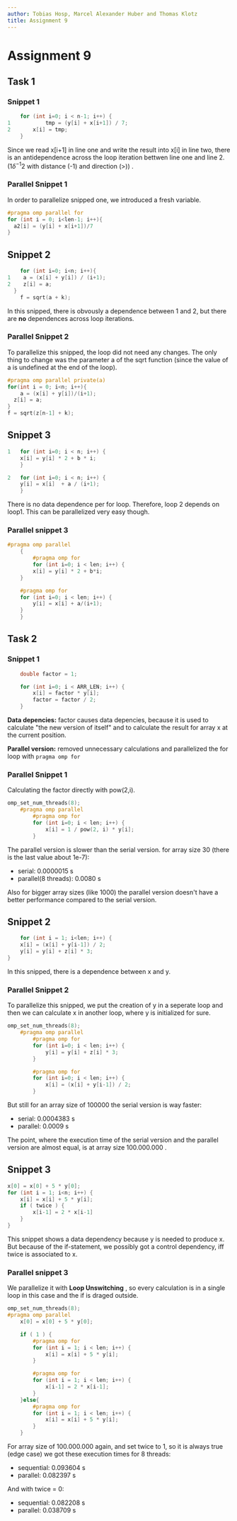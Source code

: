 ```yaml
---
author: Tobias Hosp, Marcel Alexander Huber and Thomas Klotz
title: Assignment 9
---
```


# Assignment 9

## Task 1

### Snippet 1

```C
	for (int i=0; i < n-1; i++) {
1			tmp = (y[i] + x[i+1]) / 7;
2    	x[i] = tmp;
	}
```

Since we read x[i+1] in line one and write the result into x[i] in line two, there is an antidependence across the loop iteration bettwen line one and line 2.
($1 \delta^{-1} 2$ with distance (-1) and direction (>)) .

### Parallel Snippet 1

In order to parallelize snipped one, we introduced a fresh variable.

```C
#pragma omp parallel for
for (int i = 0; i<len-1; i++){
  a2[i] = (y[i] + x[i+1])/7
}
```

## Snippet 2

```C
	for (int i=0; i<n; i++){
1    a = (x[i] + y[i]) / (i+1);
2    z[i] = a;
  }
	f = sqrt(a + k);
```

In this snipped, there is obvously a dependence between 1 and 2, but there are **no** dependences across loop iterations.

### Parallel Snippet 2

To parallelize this snipped, the loop did not need any changes. The only thing to change was the parameter a of the sqrt function (since the value of a is undefined at the end of the loop).

```c
#pragma omp parallel private(a)
for(int i = 0; i<n; i++){
	a = (x[i] + y[i])/(i+1);
  z[i] = a;
}
f = sqrt(z[n-1] + k);
```

## Snippet 3

```C
1	for (int i=0; i < n; i++) {
   	x[i] = y[i] * 2 + b * i;
	}

2	for (int i=0; i < n; i++) {
   	y[i] = x[i]  + a / (i+1);
	}
```

There is no data dependence per for loop. Therefore, loop 2 depends on loop1. This can be parallelized very easy though.

### Parallel snippet 3

```C
#pragma omp parallel
	{
 		#pragma omp for
		for (int i=0; i < len; i++) {
    	x[i] = y[i] * 2 + b*i;
    }

    #pragma omp for
    for (int i=0; i < len; i++) {
    	y[i] = x[i] + a/(i+1);
    }
	}
```

## Task 2

### Snippet 1

```C
	double factor = 1;

    for (int i=0; i < ARR_LEN; i++) {
        x[i] = factor * y[i];
        factor = factor / 2;
    }
```

**Data depencies:** factor causes data depencies, because it is used to calculate "the new version of itself" and to calculate the result for array x at the current position.

**Parallel version:** removed unnecessary calculations and parallelized the for loop with `pragma omp for`

### Parallel Snippet 1

Calculating the factor directly with pow(2,i).

```C
omp_set_num_threads(8);
    #pragma omp parallel
        #pragma omp for
        for (int i=0; i < len; i++) {
            x[i] = 1 / pow(2, i) * y[i];
        }
```

The parallel version is slower than the serial version. for array size 30 (there is the last value about 1e-7):

- serial: 0.0000015 s
- parallel(8 threads): 0.0080 s

Also for bigger array sizes (like 1000) the parallel version doesn't have a better performance compared to the serial version.

## Snippet 2

```C
	for (int i = 1; i<len; i++) {
    x[i] = (x[i] + y[i-1]) / 2;
    y[i] = y[i] + z[i] * 3;
}
```

In this snipped, there is a dependence between x and y.

### Parallel Snippet 2

To parallelize this snipped, we put the creation of y in a seperate loop and then we can calculate x in another loop, where y is initialized for sure.

```c
omp_set_num_threads(8);
    #pragma omp parallel
        #pragma omp for
        for (int i=0; i < len; i++) {
            y[i] = y[i] + z[i] * 3;
        }

        #pragma omp for
        for (int i=0; i < len; i++) {
            x[i] = (x[i] + y[i-1]) / 2;
        }
```

But still for an array size of 100000 the serial version is way faster:

- serial: 0.0004383 s
- parallel: 0.0009 s

The point, where the execution time of the serial version and the parallel version are almost equal, is at array size 100.000.000 .

## Snippet 3

```C
x[0] = x[0] + 5 * y[0];
for (int i = 1; i<n; i++) {
    x[i] = x[i] + 5 * y[i];
    if ( twice ) {
        x[i-1] = 2 * x[i-1]
    }
}
```

This snippet shows a data dependency because y is needed to produce x. But because of the if-statement, we possibly got a control dependency, iff twice is associated to x.

### Parallel snippet 3

We parallelize it with **Loop Unswitching** , so every calculation is in a single loop in this case and the if is draged outside.

```C
omp_set_num_threads(8);
#pragma omp parallel
    x[0] = x[0] + 5 * y[0];

    if ( 1 ) {
        #pragma omp for
        for (int i = 1; i < len; i++) {
            x[i] = x[i] + 5 * y[i];
        }

        #pragma omp for
        for (int i = 1; i < len; i++) {
            x[i-1] = 2 * x[i-1];
        }
    }else{
        #pragma omp for
        for (int i = 1; i < len; i++) {
            x[i] = x[i] + 5 * y[i];
        }
    }
```

For array size of 100.000.000 again, and set twice to 1, so it is always true (edge case) we got these execution times for 8 threads:

- sequential: 0.093604 s
- parallel: 0.082397 s

And with twice = 0:

- sequential: 0.082208 s
- parallel: 0.038709 s
